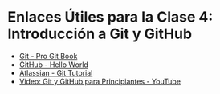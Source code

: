 # Enlaces Útiles para la Clase 4: Introducción a Git y GitHub

- [Git - Pro Git Book](https://git-scm.com/book/en/v2)
- [GitHub - Hello World](https://guides.github.com/activities/hello-world/)
- [Atlassian - Git Tutorial](https://www.atlassian.com/git/tutorials)
- [Video: Git y GitHub para Principiantes - YouTube](https://www.youtube.com/watch?v=RGOj5yH7evk)

